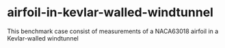 # airfoil-in-kevlar-walled-windtunnel
This benchmark case consist of measurements of a NACA63018 airfoil in a Kevlar-walled windtunnel
